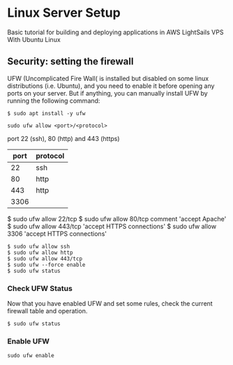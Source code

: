 # Linux Server Setup
Basic tutorial for building and deploying applications in AWS LightSails VPS With Ubuntu Linux

## Security: setting the firewall
UFW (Uncomplicated Fire Wall( is installed but disabled on some linux distributions (i.e. Ubuntu), and you need to enable it before opening any ports on your server. But if anything, you can manually install UFW by running the following command:

```
$ sudo apt install -y ufw
```

```
sudo ufw allow <port>/<protocol>
```
port 22 (ssh), 80 (http) and 443 (https)

| port | protocol |
|------|----------|
| 22   | ssh  |
| 80   | http |
| 443  | http |
| 3306 |

$ sudo ufw allow 22/tcp
$ sudo ufw allow 80/tcp comment 'accept Apache'
$ sudo ufw allow 443/tcp 'accept HTTPS connections'
$ sudo ufw allow 3306 'accept HTTPS connections'

```
$ sudo ufw allow ssh
$ sudo ufw allow http
$ sudo ufw allow 443/tcp
$ sudo ufw --force enable
$ sudo ufw status
```

### Check UFW Status

Now that you have enabled UFW and set some rules, check the current firewall table and operation.

```
$ sudo ufw status

```
### Enable UFW
```
sudo ufw enable
```
